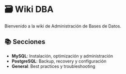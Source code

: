 # 🗃️ Wiki DBA

Bienvenido a la wiki de Administración de Bases de Datos.

## 📚 Secciones

- **MySQL**: Instalación, optimización y administración
- **PostgreSQL**: Backup, recovery y configuración
- **General**: Best practices y troubleshooting
